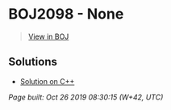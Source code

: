 # BOJ2098 - None

> [View in BOJ](https://www.acmicpc.net/problem/2098)

## Solutions
- [Solution on C++](2098%20상수.cpp)


_Page built: Oct 26 2019 08:30:15 (W+42, UTC)_
